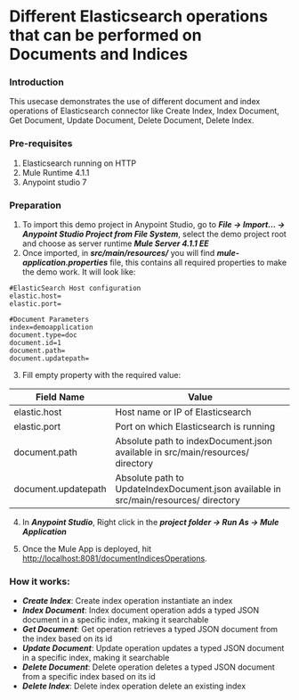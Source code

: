 # Different Elasticsearch operations that can be performed on Documents and Indices

### Introduction
This usecase demonstrates the use of different document and index operations of Elasticsearch connector like Create Index, Index Document, Get Document, Update Document, Delete Document, Delete Index.

### Pre-requisites
1. Elasticsearch running on HTTP
2. Mule Runtime 4.1.1 
3. Anypoint studio 7

### Preparation
1. To import this demo project in Anypoint Studio, go to ***File → Import…​ → Anypoint Studio Project from File System***, select the demo project root and choose as server runtime ***Mule Server 4.1.1 EE*** 
2. Once imported, in ***src/main/resources/*** you will find ***mule-application.properties*** file, this contains all required properties to make the demo work. It will look like:

```
#ElasticSearch Host configuration
elastic.host=
elastic.port=

#Document Parameters
index=demoapplication
document.type=doc
document.id=1
document.path= 
document.updatepath= 
```

3. Fill empty property with the required value:
	
Field Name        | Value
-------------     | -------------
elastic.host 	  | Host name or IP of Elasticsearch
elastic.port      | Port on which Elasticsearch is running
document.path	  | Absolute path to indexDocument.json available in src/main/resources/ directory
document.updatepath | Absolute path to UpdateIndexDocument.json available in src/main/resources/ directory

4. In ***Anypoint Studio***, Right click in the ***project folder → Run As → Mule Application***

5. Once the Mule App is deployed, hit <http://localhost:8081/documentIndicesOperations>.
  
### How it works:
- ***Create Index***: Create index operation instantiate an index
- ***Index Document***: Index document operation adds a typed JSON document in a specific index, making it searchable
- ***Get Document***: Get operation retrieves a typed JSON document from the index based on its id
- ***Update Document***: Update operation updates a typed JSON document in a specific index, making it searchable
- ***Delete Document***: Delete operation deletes a typed JSON document from a specific index based on its id
- ***Delete Index***: Delete index operation delete an existing index